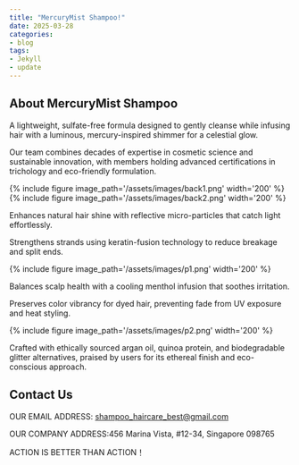 ```yaml
---
title: "MercuryMist Shampoo!"
date: 2025-03-28
categories:
- blog
tags:
- Jekyll
- update
---
```


## About MercuryMist Shampoo

A lightweight, sulfate-free formula designed to gently cleanse while infusing hair with a luminous, mercury-inspired shimmer for a celestial glow.

Our team combines decades of expertise in cosmetic science and sustainable innovation, with members holding advanced certifications in trichology and eco-friendly formulation.

{% include figure image_path='/assets/images/back1.png' width='200' %}
{% include figure image_path='/assets/images/back2.png' width='200' %}

Enhances natural hair shine with reflective micro-particles that catch light effortlessly.

Strengthens strands using keratin-fusion technology to reduce breakage and split ends.

{% include figure image_path='/assets/images/p1.png' width='200' %}

Balances scalp health with a cooling menthol infusion that soothes irritation.

Preserves color vibrancy for dyed hair, preventing fade from UV exposure and heat styling.

{% include figure image_path='/assets/images/p2.png' width='200' %}

Crafted with ethically sourced argan oil, quinoa protein, and biodegradable glitter alternatives, praised by users for its ethereal finish and eco-conscious approach.

## Contact Us

OUR EMAIL ADDRESS: shampoo_haircare_best@gmail.com

OUR COMPANY ADDRESS:456 Marina Vista, #12-34, Singapore 098765

ACTION IS BETTER THAN ACTION！
